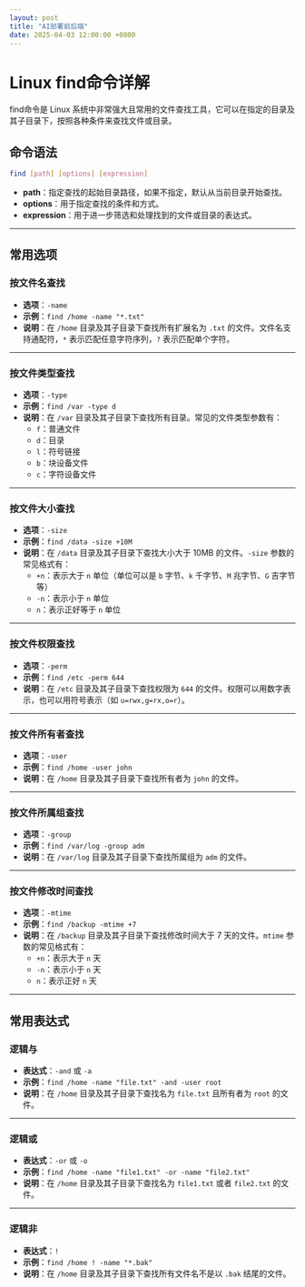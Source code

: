 ```yaml
---
layout: post
title: "AI部署前后端"
date: 2025-04-03 12:00:00 +0800
---
```


# Linux find命令详解

find命令是 Linux 系统中非常强大且常用的文件查找工具，它可以在指定的目录及其子目录下，按照各种条件来查找文件或目录。

## 命令语法

```bash
find [path] [options] [expression]
```

- **path**：指定查找的起始目录路径，如果不指定，默认从当前目录开始查找。
- **options**：用于指定查找的条件和方式。
- **expression**：用于进一步筛选和处理找到的文件或目录的表达式。

---

## 常用选项

### 按文件名查找

- **选项**：`-name`
- **示例**：`find /home -name "*.txt"`
- **说明**：在 `/home` 目录及其子目录下查找所有扩展名为 `.txt` 的文件。文件名支持通配符，`*` 表示匹配任意字符序列，`?` 表示匹配单个字符。

---

### 按文件类型查找

- **选项**：`-type`
- **示例**：`find /var -type d`
- **说明**：在 `/var` 目录及其子目录下查找所有目录。常见的文件类型参数有：
  - `f`：普通文件
  - `d`：目录
  - `l`：符号链接
  - `b`：块设备文件
  - `c`：字符设备文件

---

### 按文件大小查找

- **选项**：`-size`
- **示例**：`find /data -size +10M`
- **说明**：在 `/data` 目录及其子目录下查找大小大于 10MB 的文件。`-size` 参数的常见格式有：
  - `+n`：表示大于 `n` 单位（单位可以是 `b` 字节、`k` 千字节、`M` 兆字节、`G` 吉字节等）
  - `-n`：表示小于 `n` 单位
  - `n`：表示正好等于 `n` 单位

---

### 按文件权限查找

- **选项**：`-perm`
- **示例**：`find /etc -perm 644`
- **说明**：在 `/etc` 目录及其子目录下查找权限为 `644` 的文件。权限可以用数字表示，也可以用符号表示（如 `u=rwx,g=rx,o=r`）。

---

### 按文件所有者查找

- **选项**：`-user`
- **示例**：`find /home -user john`
- **说明**：在 `/home` 目录及其子目录下查找所有者为 `john` 的文件。

---

### 按文件所属组查找

- **选项**：`-group`
- **示例**：`find /var/log -group adm`
- **说明**：在 `/var/log` 目录及其子目录下查找所属组为 `adm` 的文件。

---

### 按文件修改时间查找

- **选项**：`-mtime`
- **示例**：`find /backup -mtime +7`
- **说明**：在 `/backup` 目录及其子目录下查找修改时间大于 7 天的文件。`mtime` 参数的常见格式有：
  - `+n`：表示大于 `n` 天
  - `-n`：表示小于 `n` 天
  - `n`：表示正好 `n` 天

---

## 常用表达式

### 逻辑与

- **表达式**：`-and` 或 `-a`
- **示例**：`find /home -name "file.txt" -and -user root`
- **说明**：在 `/home` 目录及其子目录下查找名为 `file.txt` 且所有者为 `root` 的文件。

---

### 逻辑或

- **表达式**：`-or` 或 `-o`
- **示例**：`find /home -name "file1.txt" -or -name "file2.txt"`
- **说明**：在 `/home` 目录及其子目录下查找名为 `file1.txt` 或者 `file2.txt` 的文件。

---

### 逻辑非

- **表达式**：`!`
- **示例**：`find /home ! -name "*.bak"`
- **说明**：在 `/home` 目录及其子目录下查找所有文件名不是以 `.bak` 结尾的文件。

